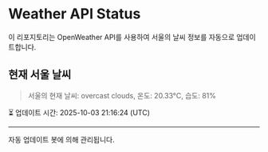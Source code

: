 
# Weather API Status

이 리포지토리는 OpenWeather API를 사용하여 서울의 날씨 정보를 자동으로 업데이트합니다.

## 현재 서울 날씨
> 서울의 현재 날씨: overcast clouds, 온도: 20.33°C, 습도: 81%

⏳ 업데이트 시간: 2025-10-03 21:16:24 (UTC)

---
자동 업데이트 봇에 의해 관리됩니다.
